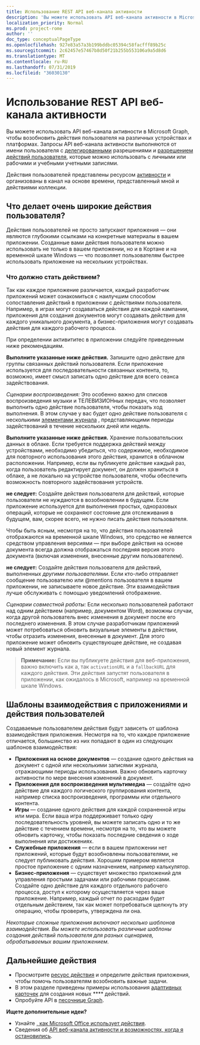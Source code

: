 ```yaml
---
title: Использование REST API веб-канала активности
description: 'Вы можете использовать API веб-канала активности в Microsoft Graph, чтобы возобновить действия пользователя на различных устройствах и платформах. Запросы API веб-канала активности выполняются от имени пользователя с делегированными разрешениями и разрешением действий пользователя, которые можно использовать с личными или рабочими и учебными учетными записями. '
localization_priority: Normal
ms.prod: project-rome
author: ''
doc_type: conceptualPageType
ms.openlocfilehash: 927e83a57a3b199bddbc05394c58facfff89b25c
ms.sourcegitcommit: 2c62457e57467b8d50f21b255b553106a9a5d8d6
ms.translationtype: MT
ms.contentlocale: ru-RU
ms.lasthandoff: 07/31/2019
ms.locfileid: "36030130"
---
```

# <a name="use-the-activity-feed-rest-api"></a>Использование REST API веб-канала активности

Вы можете использовать API веб-канала активности в Microsoft Graph, чтобы возобновить действия пользователя на различных устройствах и платформах. Запросы API веб-канала активности выполняются от имени пользователя с [делегированными](/graph/permissions-reference#delegated-permissions-application-permissions-and-effective-permissions) разрешениями и [разрешением действий пользователя](/graph/permissions-reference), которые можно использовать с личными или рабочими и учебными учетными записями. 

Действия пользователей представлены ресурсом [активности](https://developer.microsoft.com/graph/docs/api-reference/v1.0/resources/projectrome_activity) и организованы в канал на основе времени, представленный мной и действиями коллекции. 
<!-- Add missing content.
Each activity represents a unique... 
-->
## <a name="what-makes-a-great-user-activity"></a>Что делает очень широкие действия пользователя?

Действия пользователей не просто запускают приложения — они являются глубокими ссылками на конкретные материалы в вашем приложении. Созданные вами действия пользователя можно использовать не только в вашем приложении, но и в Кортане и на временной шкале Windows — что позволяет пользователям быстрее использовать приложение на нескольких устройствах.  

### <a name="what-should-become-an-activity"></a>Что должно стать действием? 

Так как каждое приложение различается, каждый разработчик приложений может ознакомиться с наилучшим способом сопоставления действий в приложении с действиями пользователя. Например, в играх могут создаваться действия для каждой кампании, приложения для создания документов могут создавать действия для каждого уникального документа, а бизнес-приложения могут создавать действия для каждого рабочего процесса. 

При определении активититес в приложении следуйте приведенным ниже рекомендациям.

**Выполните указанные ниже действия.** Запишите одно действие для группы связанных действий пользователя. Если приложение используется для последовательности связанных контента, то, возможно, имеет смысл записать одно действие для всего сеанса задействования.  

*Сценарии воспроизведения:* Это особенно важно для списков воспроизведения музыки и ТЕЛЕВИЗИОНных передач, что позволяет выполнить одно действие пользователя, чтобы показать ход выполнения. В этом случае у вас будет одно действие пользователя с несколькими [элементами журнала](https://developer.microsoft.com/graph/docs/api-reference/v1.0/resources/projectrome_historyitem) , представляющими периоды задействований в течение нескольких дней или недель.  

**Выполните указанные ниже действия.** Хранение пользовательских данных в облаке. Если требуется поддержка действий между устройствами, необходимо убедиться, что содержимое, необходимое для повторного использования этого действия, хранится в облачном расположении. Например, если вы публикуете действие каждый раз, когда пользователь редактирует документ, он должен храниться в облаке, а не локально на устройстве пользователя, чтобы обеспечить возможность повторного задействования устройств.  

**не следует:** Создайте действия пользователя для действий, которые пользователи не нуждаются в возобновлении в будущем. Если приложение используется для выполнения простых, одноразовых операций, которые не сохраняют состояние для отслеживания в будущем, вам, скорее всего, не нужно писать действия пользователя. 

Чтобы быть ясным, несмотря на то, что действия пользователей отображаются на временной шкале Windows, это средство не является средством управления версиями — при выборе действия на основе документа всегда должна отображаться последняя версия этого документа (включая изменения, внесенные другим пользователем).

**не следует:** Создайте действия пользователя для действий, выполненных *другими пользователями*. Если кто-либо отправляет сообщение пользователю или @mentions пользователя в вашем приложении, не записываете новое действие. Эти взаимодействия лучше обслуживать с помощью уведомлений отображение.  

*Сценарии совместной работы:* Если несколько пользователей работают над одним действием (например, документом Word), возможны случаи, когда другой пользователь внес изменения в документ после его последнего изменения. В этом случае разработчикам приложений может потребоваться обновить визуальные элементы в действии, чтобы отразить изменения, внесенные в документ. Для этого приложение может обновить существующее действие, не создавая новый элемент журнала. 

>**Примечание:** Если вы публикуете действия для веб-приложения, важно включить как a, так `activationURL` и a `fallbackURL` для каждого действия. Эти действия запустят пользователя в приложении, как ожидалось в Microsoft, например на временной шкале Windows. 

## <a name="app-interaction-patterns-and-user-activities"></a>Шаблоны взаимодействия с приложениями и действия пользователей 
Создаваемые пользователем действия будут зависеть от шаблона взаимодействия приложения. Несмотря на то, что каждое приложение отличается, большинство из них попадают в один из следующих шаблонов взаимодействия: 

* **Приложения на основе документов** — создание одного действия на документ с одной или несколькими записями журнала, отражающими периоды использования. Важно обновить карточку активности по мере внесения изменений в документ. 
* **Приложения для воспроизведения мультимедиа** — создайте одно действие для каждого логического группирования контента, например списка воспроизведения, программы или отдельного контента. 
* **Игры** — создание одного действия для каждой сохраненной игры или мира. Если ваша игра поддерживает только одну последовательность уровней, вы можете записать одно и то же действие с течением времени, несмотря на то, что вы можете обновить карточку, чтобы показать последние сведения о ходе выполнения или достижениях. 
* **Служебные приложения** — если в вашем приложении нет приложений, которые будут возобновлены пользователями, не следует публиковать действия. Хорошим примером является простое приложение с одним назначением, например калькулятор. 
* **Бизнес-приложения** — существует множество приложений для управления простыми задачами или рабочими процессами. Создайте одно действие для каждого отдельного рабочего процесса, доступ к которому осуществляется через ваше приложение. Например, каждый отчет по расходам будет отдельным действием, так как может потребоваться щелкнуть эту операцию, чтобы проверить, утверждена ли она.

*Некоторые сложные приложения включают несколько шаблонов взаимодействия. Вы можете использовать различные шаблоны создания действий пользователя для разных сценариев, обрабатываемых вашим приложением.*

<!-- Add content or remove H2.
## Common use cases 
-->

## <a name="next-steps"></a>Дальнейшие действия

- Просмотрите [ресурс действия](https://developer.microsoft.com/graph/docs/api-reference/v1.0/resources/projectrome_activity) и определите действия приложения, чтобы помочь пользователям возобновить важные задачи.
- В этом разделе приведены примеры использования [адаптивных карточек](https://adaptivecards.io/samples/) для создания новых **** действий.  
- Опробуйте API в [песочнице Graph](https://developer.microsoft.com/graph/graph-explorer).

**Ищете дополнительные идеи?** 

- Узнайте [, как Microsoft Office использует действия](https://channel9.msdn.com/events/Build/2017/B8108).
- Сведения об [API веб-канала активности и возможностях, когда я остановились](https://channel9.msdn.com/Events/Windows/Windows-Developer-Day-Fall-Creators-Update/WinDev011).
